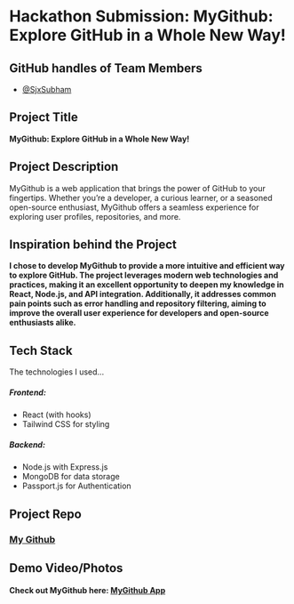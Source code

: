 # Hackathon Submission: MyGithub: Explore GitHub in a Whole New Way!

## GitHub handles of Team Members  


- [@SjxSubham](https://github.com/SjxSubham)


## Project Title
**MyGithub: Explore GitHub in a Whole New Way!**



## Project Description    
MyGithub is a web application that brings the power of GitHub to your fingertips. Whether you’re a developer, a curious learner, or a seasoned open-source enthusiast, MyGithub offers a seamless experience for exploring user profiles, repositories, and more.


## Inspiration behind the Project  
**I chose to develop MyGithub to provide a more intuitive and efficient way to explore GitHub. The project leverages modern web technologies and practices, making it an excellent opportunity to deepen my knowledge in React, Node.js, and API integration. Additionally, it addresses common pain points such as error handling and repository filtering, aiming to improve the overall user experience for developers and open-source enthusiasts alike.**

## Tech Stack    

The technologies I used...
##### Frontend:
* React (with hooks)
* Tailwind CSS for styling
##### Backend:
* Node.js with Express.js
* MongoDB for data storage
* Passport.js for Authentication

## Project Repo  

### [My Github](https://github.com/SjxSubham/MyGithub)

## Demo Video/Photos  

#### Check out MyGithub here: [MyGithub App](https://mygithubapp.onrender.com) 

